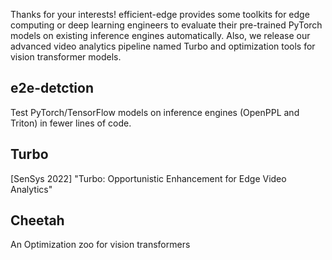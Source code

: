 Thanks for your interests!
efficient-edge provides some toolkits for edge computing or deep learning engineers to evaluate their pre-trained PyTorch models on existing inference engines automatically. Also, we release our advanced video analytics pipeline named Turbo and optimization tools for vision transformer models.
## e2e-detction
Test PyTorch/TensorFlow models on inference engines (OpenPPL and Triton) in fewer lines of code.
## Turbo
[SenSys 2022] "Turbo: Opportunistic Enhancement for Edge Video Analytics"
## Cheetah
An Optimization zoo for vision transformers
   

